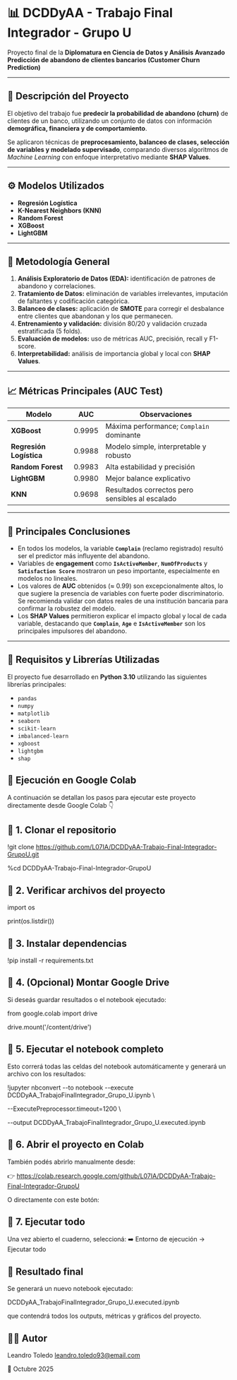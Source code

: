 # 📊 DCDDyAA - Trabajo Final Integrador - Grupo U

Proyecto final de la **Diplomatura en Ciencia de Datos y Análisis Avanzado**  
**Predicción de abandono de clientes bancarios (Customer Churn Prediction)**  

---

## 📘 Descripción del Proyecto  

El objetivo del trabajo fue **predecir la probabilidad de abandono (churn)** de clientes de un banco, utilizando un conjunto de datos con información **demográfica, financiera y de comportamiento**.  

Se aplicaron técnicas de **preprocesamiento, balanceo de clases, selección de variables y modelado supervisado**, comparando diversos algoritmos de *Machine Learning* con enfoque interpretativo mediante **SHAP Values**.

---

## ⚙️ Modelos Utilizados

- **Regresión Logística**
- **K-Nearest Neighbors (KNN)**
- **Random Forest**
- **XGBoost**
- **LightGBM**

---

## 🧠 Metodología General

1. **Análisis Exploratorio de Datos (EDA):** identificación de patrones de abandono y correlaciones.  
2. **Tratamiento de Datos:** eliminación de variables irrelevantes, imputación de faltantes y codificación categórica.  
3. **Balanceo de clases:** aplicación de **SMOTE** para corregir el desbalance entre clientes que abandonan y los que permanecen.  
4. **Entrenamiento y validación:** división 80/20 y validación cruzada estratificada (5 folds).  
5. **Evaluación de modelos:** uso de métricas AUC, precisión, recall y F1-score.  
6. **Interpretabilidad:** análisis de importancia global y local con **SHAP Values**.  

---

## 📈 Métricas Principales (AUC Test)

| Modelo                | AUC    | Observaciones |
|-----------------------|--------|----------------|
| **XGBoost**           | 0.9995 | Máxima performance; `Complain` dominante |
| **Regresión Logística** | 0.9988 | Modelo simple, interpretable y robusto |
| **Random Forest**     | 0.9983 | Alta estabilidad y precisión |
| **LightGBM**          | 0.9980 | Mejor balance explicativo |
| **KNN**               | 0.9698 | Resultados correctos pero sensibles al escalado |

---

## 🧾 Principales Conclusiones

- En todos los modelos, la variable **`Complain`** (reclamo registrado) resultó ser el predictor más influyente del abandono.  
- Variables de **engagement** como **`IsActiveMember`**, **`NumOfProducts`** y **`Satisfaction Score`** mostraron un peso importante, especialmente en modelos no lineales.  
- Los valores de **AUC** obtenidos (≈ 0.99) son excepcionalmente altos, lo que sugiere la presencia de variables con fuerte poder discriminatorio.  
  Se recomienda validar con datos reales de una institución bancaria para confirmar la robustez del modelo.  
- Los **SHAP Values** permitieron explicar el impacto global y local de cada variable, destacando que **`Complain`**, **`Age`** e **`IsActiveMember`** son los principales impulsores del abandono.

---

## 🧩 Requisitos y Librerías Utilizadas

El proyecto fue desarrollado en **Python 3.10** utilizando las siguientes librerías principales:

- `pandas`  
- `numpy`  
- `matplotlib`  
- `seaborn`  
- `scikit-learn`  
- `imbalanced-learn`  
- `xgboost`  
- `lightgbm`  
- `shap`  

## 🚀 Ejecución en Google Colab

A continuación se detallan los pasos para ejecutar este proyecto directamente desde Google Colab 👇

## 🔹 1. Clonar el repositorio
!git clone https://github.com/L07IA/DCDDyAA-Trabajo-Final-Integrador-GrupoU.git

%cd DCDDyAA-Trabajo-Final-Integrador-GrupoU

## 🔹 2. Verificar archivos del proyecto
import os

print(os.listdir())

## 🔹 3. Instalar dependencias
!pip install -r requirements.txt

## 🔹 4. (Opcional) Montar Google Drive

Si deseás guardar resultados o el notebook ejecutado:

from google.colab import drive

drive.mount('/content/drive')

## 🔹 5. Ejecutar el notebook completo

Esto correrá todas las celdas del notebook automáticamente y generará un archivo con los resultados:

!jupyter nbconvert --to notebook --execute DCDDyAA_TrabajoFinalIntegrador_Grupo_U.ipynb \

  --ExecutePreprocessor.timeout=1200 \
  
  --output DCDDyAA_TrabajoFinalIntegrador_Grupo_U.executed.ipynb

## 🔹 6. Abrir el proyecto en Colab

También podés abrirlo manualmente desde:

👉 https://colab.research.google.com/github/L07IA/DCDDyAA-Trabajo-Final-Integrador-GrupoU

O directamente con este botón:


## 🔹 7. Ejecutar todo

Una vez abierto el cuaderno, seleccioná:
➡️ Entorno de ejecución → Ejecutar todo

## 🧾 Resultado final

Se generará un nuevo notebook ejecutado:

DCDDyAA_TrabajoFinalIntegrador_Grupo_U.executed.ipynb


que contendrá todos los outputs, métricas y gráficos del proyecto.



 ## 👨‍💻 Autor

Leandro Toledo
leandro.toledo93@email.com

📅 Octubre 2025
